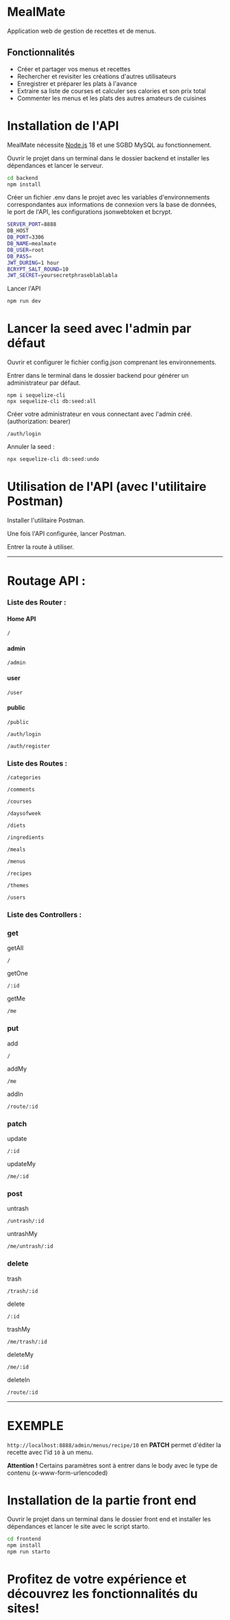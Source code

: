 # **MealMate**
Application web de gestion de recettes et de menus.

## Fonctionnalités

- Créer et partager vos menus et recettes
- Rechercher et revisiter les créations d'autres utilisateurs
- Enregistrer et préparer les plats à l'avance
- Extraire sa liste de courses et calculer ses calories et son prix total
- Commenter les menus et les plats des autres amateurs de cuisines

# Installation de l'API
MealMate nécessite [Node.js](https://nodejs.org/) 18 et une SGBD MySQL au fonctionnement.

Ouvrir le projet dans un terminal dans le dossier backend et installer les dépendances et lancer le serveur.
```sh
cd backend
npm install
```

Créer un fichier .env dans le projet avec les variables d'environnements correspondantes aux informations de connexion vers la base de données, le port de l'API, les configurations jsonwebtoken et bcrypt. 
```sh
SERVER_PORT=8888
DB_HOST
DB_PORT=3306
DB_NAME=mealmate
DB_USER=root
DB_PASS=
JWT_DURING=1 hour
BCRYPT_SALT_ROUND=10
JWT_SECRET=yoursecretphraseblablabla
```



Lancer l'API
```sh
npm run dev
```

# Lancer la seed avec l'admin par défaut
Ouvrir et configurer le fichier config.json comprenant les environnements.

Entrer dans le terminal dans le dossier backend pour générer un administrateur par défaut.
```
npm i sequelize-cli
npx sequelize-cli db:seed:all
``` 

Créer votre administrateur en vous connectant avec l'admin créé. (authorization: bearer)
```
/auth/login
```

Annuler la seed :
```sh
npx sequelize-cli db:seed:undo
``` 

# Utilisation de l'API (avec l'utilitaire Postman)

Installer l'utilitaire Postman.

Une fois l'API configurée, lancer Postman.

Entrer la route à utiliser.
****
# Routage API :
### Liste des Router :
#### Home API
```
/
```
#### admin
```
/admin
```
#### user
```
/user
```
#### public
```
/public
```
```
/auth/login
```
```
/auth/register
```
### Liste des Routes :
```
/categories
```
```
/comments
```
```
/courses
```
```
/daysofweek
```
```
/diets
```
```
/ingredients
```
```
/meals
```
```
/menus
```
```
/recipes
```
```
/themes
```
```
/users
```
### Liste des Controllers :
### get
getAll
```
/
```
getOne
```
/:id
```
getMe
```
/me
```
### put
add
```
/
```

addMy
```
/me
```

addIn
```
/route/:id
```
### patch
update
```
/:id
```
updateMy
```
/me/:id
```
### post
untrash
```
/untrash/:id
```
untrashMy
```
/me/untrash/:id
```
### delete
trash
```
/trash/:id
```
delete
```
/:id
```
trashMy
```
/me/trash/:id
```
deleteMy
```
/me/:id
```
deleteIn
```
/route/:id
```
****
# EXEMPLE
```http://localhost:8888/admin/menus/recipe/10``` en **PATCH** permet d'éditer la recette avec l'id ```10``` à un menu.

**Attention !** 
Certains paramètres sont à entrer dans le body avec le type de contenu (x-www-form-urlencoded)

# Installation de la partie front end

Ouvrir le projet dans un terminal dans le dossier front end et installer les dépendances et lancer le site avec le script starto.
```sh
cd frontend
npm install
npm run starto
```
# **Profitez de votre expérience et découvrez les fonctionnalités du sites!**
